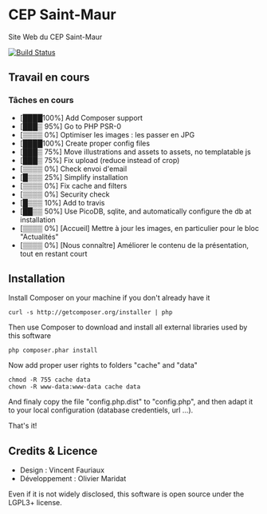 CEP Saint-Maur
========================

Site Web du CEP Saint-Maur

[![Build Status](https://travis-ci.org/Fylhan/cep-saint-maur.svg?branch=master)](https://travis-ci.org/Fylhan/cep-saint-maur)

Travail en cours
--------------------------------
### Tâches en cours
* [████100%] Add Composer support
* [███▒ 95%] Go to PHP PSR-0
* [▒▒▒▒  0%] Optimiser les images : les passer en JPG
* [████100%] Create proper config files
* [███▒ 75%] Move illustrations and assets to assets, no templatable js
* [███▒ 75%] Fix upload (reduce instead of crop)
* [▒▒▒▒  0%] Check envoi d'email
* [█▒▒▒ 25%] Simplify installation
* [▒▒▒▒  0%] Fix cache and filters
* [▒▒▒▒  0%] Security check
* [█▒▒▒ 10%] Add to travis
* [██▒▒ 50%] Use PicoDB, sqlite, and automatically configure the db at installation
* [▒▒▒▒  0%] [Accueil] Mettre à jour les images, en particulier pour le bloc "Actualités"
* [▒▒▒▒  0%] [Nous connaître] Améliorer le contenu de la présentation, tout en restant court

Installation
--------------------------------

Install Composer on your machine if you don't already have it

    curl -s http://getcomposer.org/installer | php

Then use Composer to download and install all external libraries used by this software

    php composer.phar install

Now add proper user rights to folders "cache" and "data"

    chmod -R 755 cache data
    chown -R www-data:www-data cache data

And finaly copy the file "config.php.dist" to "config.php", and then adapt it to your local configuration (database credentiels, url ...).

That's it!

Credits & Licence
--------------------------------
* Design		: Vincent Fauriaux
* Développement	: Olivier Maridat

Even if it is not widely disclosed, this software is open source under the LGPL3+ license.

